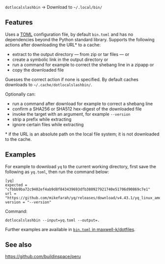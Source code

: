 `dotlocalslashbin` → Download to `~/.local/bin/`

## Features

Uses a [TOML] configuration file, by default `bin.toml` and has no dependencies
beyond the Python standard library. Supports the following actions after
downloading the URL\* to a cache:

- extract to the output directory — from zip or tar files — or
- create a symbolic link in the output directory or
- run a command for example to correct the shebang line in a zipapp or
- copy the downloaded file

Guesses the correct action if none is specified. By default caches downloads to
`~/.cache/dotlocalslashbin/`.

Optionally can:

- run a command after download for example to correct a shebang line
- confirm a SHA256 or SHA512 hex-digest of the downloaded file
- invoke the target with an argument, for example `--version`
- strip a prefix while extracting
- ignore certain files while extracting

\* if the URL is an absolute path on the local file system; it is not downloaded
to the cache.

[TOML]: https://en.wikipedia.org/wiki/TOML

## Examples

For example to download `yq` to the current working directory, first save the
following as `yq.toml`, then run the command below:

```
[yq]
expected = "cfbbb9ba72c9402ef4ab9d8f843439693dfb380927921740e51706d90869c7e1"
url = "https://github.com/mikefarah/yq/releases/download/v4.43.1/yq_linux_amd64"
version = "--version"
```

Command:

    dotlocalslashbin --input=yq.toml --output=.

Further examples are available in
[`bin.toml` in maxwell-k/dotfiles](https://github.com/maxwell-k/dotfiles/blob/main/bin.toml).

## See also

<https://github.com/buildinspace/peru>

<!--
README.md
SPDX-FileCopyrightText: 2024 Keith Maxwell <keith.maxwell@gmail.com>
SPDX-License-Identifier: CC0-1.0
-->
<!-- vim: set filetype=markdown.htmlCommentNoSpell  : -->
